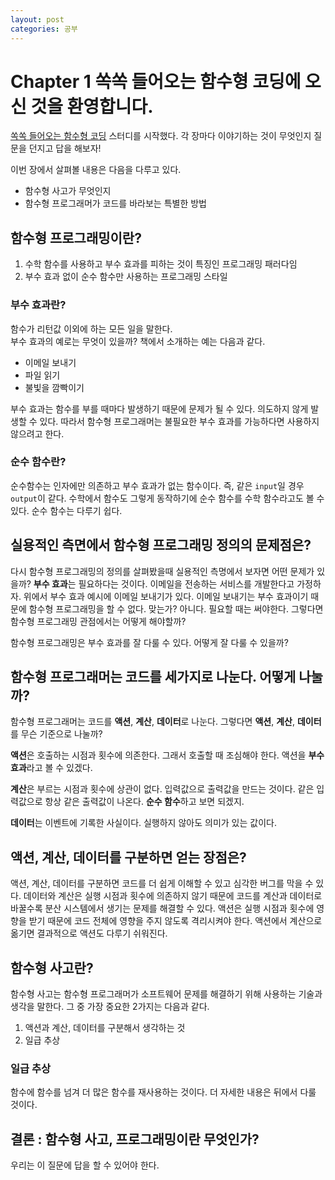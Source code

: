 ```yaml
---
layout: post
categories: 공부 
---
```


# Chapter 1 쏙쏙 들어오는 함수형 코딩에 오신 것을 환영합니다.

[쏙쏙 들어오는 함수형 코딩](http://www.yes24.com/Product/Goods/108748841) 스터디를 시작했다. 각 장마다 이야기하는 것이 무엇인지 질문을 던지고 답을 해보자! 

이번 장에서 살펴볼 내용은 다음을 다루고 있다. 
- 함수형 사고가 무엇인지
- 함수형 프로그래머가 코드를 바라보는 특별한 방법

## 함수형 프로그래밍이란? 

1. 수학 함수를 사용하고 부수 효과를 피하는 것이 특징인 프로그래밍 패러다임
2. 부수 효과 없이 순수 함수만 사용하는 프로그래밍 스타일

### 부수 효과란? 
함수가 리턴값 이외에 하는 모든 일을 말한다.    
부수 효과의 예로는 무엇이 있을까? 책에서 소개하는 예는 다음과 같다. 
* 이메일 보내기
* 파일 읽기
* 불빛을 깜빡이기 

부수 효과는 함수를 부를 때마다 발생하기 때문에 문제가 될 수 있다. 의도하지 않게 발생할 수 있다. 따라서 함수형 프로그래머는 불필요한 부수 효과를 가능하다면 사용하지 않으려고 한다. 

### 순수 함수란?

순수함수는 인자에만 의존하고 부수 효과가 없는 함수이다. 즉, 같은 `input`일 경우 `output`이 같다. 수학에서 함수도 그렇게 동작하기에 순수 함수를 수학 함수라고도 볼 수 있다. 순수 함수는 다루기 쉽다. 

## 실용적인 측면에서 함수형 프로그래밍 정의의 문제점은?
다시 함수형 프로그래밍의 정의를 살펴봤을때 실용적인 측명에서 보자면 어떤 문제가 있을까?
**부수 효과**는 필요하다는 것이다. 이메일을 전송하는 서비스를 개발한다고 가정하자. 위에서 부수 효과 예시에 이메일 보내기가 있다. 이메일 보내기는 부수 효과이기 때문에 함수형 프로그래밍을 할 수 없다. 맞는가? 아니다. 필요할 때는 써야한다. 그렇다면 함수형 프로그래밍 관점에서는 어떻게 해야할까? 

함수형 프로그래밍은 부수 효과를 잘 다룰 수 있다. 어떻게 잘 다룰 수 있을까?

## 함수형 프로그래머는 코드를 세가지로 나눈다. 어떻게 나눌까?

함수형 프로그래머는 코드를 **액션**, **계산**, **데이터**로 나눈다. 그렇다면 **액션**, **계산**, **데이터**를 무슨 기준으로 나눌까? 

**액션**은 호출하는 시점과 횟수에 의존한다. 그래서 호출할 때 조심해야 한다. 액션을 **부수 효과**라고 볼 수 있겠다.

**계산**은 부르는 시점과 횟수에 상관이 없다. 입력값으로 출력값을 만드는 것이다. 같은 입력값으로 항상 같은 출력값이 나온다. **순수 함수**하고 보면 되겠지.

**데이터**는 이벤트에 기록한 사실이다. 실행하지 않아도 의미가 있는 값이다. 

## 액션, 계산, 데이터를 구분하면 얻는 장점은?

액션, 계산, 데이터를 구분하면 코드를 더 쉽게 이해할 수 있고 심각한 버그를 막을 수 있다. 데이터와 계산은 실행 시점과 횟수에 의존하지 않기 때문에 코드를 계산과 데이터로 바꿀수록 분산 시스템에서 생기는 문제를 해결할 수 있다. 액션은 실행 시점과 횟수에 영향을 받기 때문에 코드 전체에 영향을 주지 않도록 격리시켜야 한다. 액션에서 계산으로 옮기면 결과적으로 액션도 다루기 쉬워진다. 

## 함수형 사고란? 
함수형 사고는 함수형 프로그래머가 소프트웨어 문제를 해결하기 위해 사용하는 기술과 생각을 말한다. 그 중 가장 중요한 2가지는 다음과 같다. 

1. 액션과 계산, 데이터를 구분해서 생각하는 것 
2. 일급 추상

### 일급 추상
함수에 함수를 넘겨 더 많은 함수를 재사용하는 것이다. 더 자세한 내용은 뒤에서 다룰 것이다. 

## 결론 : 함수형 사고, 프로그래밍이란 무엇인가? 
우리는 이 질문에 답을 할 수 있어야 한다. 
